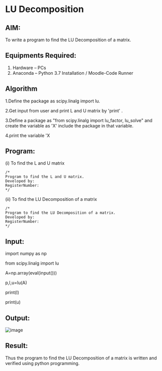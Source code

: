 # LU Decomposition 

## AIM:
To write a program to find the LU Decomposition of a matrix.

## Equipments Required:
1. Hardware – PCs
2. Anaconda – Python 3.7 Installation / Moodle-Code Runner

## Algorithm
1.Define the package as scipy.linalg import lu.

2.Get input from user and print L and U matrix by 'print' .

3.Define a package as "from scipy.linalg import lu_factor, lu_solve" and create the variable as 'X' include the package in that variable.

4.print the variable 'X

## Program:
(i) To find the L and U matrix
```
/*
Program to find the L and U matrix.
Developed by: 
RegisterNumber: 
*/
```
(ii) To find the LU Decomposition of a matrix
```
/*
Program to find the LU Decomposition of a matrix.
Developed by: 
RegisterNumber: 
*/
```
## Input:
import numpy as np

from scipy.linalg import lu

A=np.array(eval(input()))

p,l,u=lu(A)

print(l)

print(u)
## Output:
![image](https://github.com/user-attachments/assets/c7108610-2e7a-468b-a63b-5cb5c8c352cb)



## Result:
Thus the program to find the LU Decomposition of a matrix is written and verified using python programming.

